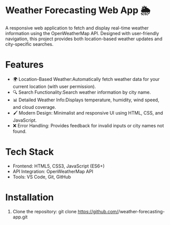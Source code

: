 # Weather Forecasting Web App 🌦️

A responsive web application to fetch and display real-time weather information using the OpenWeatherMap API.
Designed with user-friendly navigation, this project provides both location-based weather updates and city-specific searches.

# Features
- 🌍 Location-Based Weather:Automatically fetch weather data for your current location (with user permission).
- 🔍 Search Functionality:Search weather information by city name.
- 📊 Detailed Weather Info:Displays temperature, humidity, wind speed, and cloud coverage.
- 🖌️ Modern Design: Minimalist and responsive UI using HTML, CSS, and JavaScript.
- ❌ Error Handling: Provides feedback for invalid inputs or city names not found.

# Tech Stack
- Frontend: HTML5, CSS3, JavaScript (ES6+)
- API Integration: OpenWeatherMap API
- Tools: VS Code, Git, GitHub

# Installation
1. Clone the repository:
   git clone https://github.com/<your-username>/weather-forecasting-app.git
